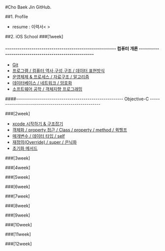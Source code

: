 #Cho Baek Jin GitHub.


##1. Profile
- resume : 이력서< >


##2. iOS School
###[1week]  
#### ------------------------------------------------------- 컴퓨터 개론 ------------------------------------------------------<br>
- [Git](https://github.com/BaekJinCho/iOS.school/tree/master/ConceptProject/170109)
- [프로그램 / 컴퓨터 역사,구성,구조 / 데이터 표현방식](https://github.com/BaekJinCho/iOS.school/tree/master/ConceptProject/170110)
- [운영체제 & 프로세스 / 자료구조 / 알고리즘](https://github.com/BaekJinCho/iOS.school/tree/master/ConceptProject/170111)
- [데이터베이스 / 네트워크 / 암호화](https://github.com/BaekJinCho/iOS.school/tree/master/ConceptProject/170112)
- [소프트웨어 공학 / 객체지향 프로그래밍](https://github.com/BaekJinCho/iOS.school/tree/master/ConceptProject/170113)


####------------------------------------------------------ Objective-C -----------------------------------------------------

###[2week]
- [xcode 시작하기 & 구조잡기](https://github.com/BaekJinCho/iOS.school/tree/master/ConceptProject/170116)
-  [객체화 / property 접근 / Class / property / method / 퀵헬프](https://github.com/BaekJinCho/iOS.school/tree/master/ConceptProject/170117)
- [매개변수 / 데이터 타입 / self](https://github.com/BaekJinCho/iOS.school/tree/master/ConceptProject/17011819)
- [재정의(Override) / super / 은닉화](https://github.com/BaekJinCho/iOS.school/tree/master/ConceptProject/170119)
- [초기화 메서드](https://github.com/BaekJinCho/iOS.school/tree/master/ConceptProject/170120)

###[3week]


###[4week]

###[5week]

###[6week]

###[7week]

###[8week]

###[9week]

###[10week]

###[11week]

###[12week]
